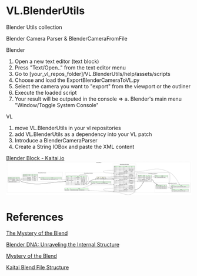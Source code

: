 # VL.BlenderUtils
Blender Utils collection 


Blender Camera Parser & BlenderCameraFromFile

Blender

1. Open a new text editor (text block)
2. Press "Text/Open.." from the text editor menu
3. Go to [your_vl_repos_folder]/VL.BlenderUtils/help/assets/scripts
4. Choose and load the ExportBlenderCameraToVL.py
5. Select the camera you want to "export" from the viewport or the outliner
6. Execute the loaded script
7. Your result will be outputed in the console =>
	a. Blender's main menu "Window/Toggle System Console"



VL

1. move VL.BlenderUtils in your vl repositories
2. add VL.BlenderUtils as a dependency into your VL patch
3. Introduce a BlenderCameraParser
4. Create a String IOBox and paste the XML content


[Blender Block - Kaitai.io](/imgs/kaitai_blender_blend.svg)<img src="imgs/kaitai_blender_blend.svg">

# References

[The Mystery of the Blend](https://github.com/fschutt/mystery-of-the-blend-backup)

[Blender DNA: Unraveling the Internal Structure](https://harlepengren.com/blender-dna-unraveling-the-internal-structure/)

[Mystery of the Blend](https://projects.blender.org/blender/blender/src/branch/main/doc/blender_file_format/mystery_of_the_blend.html)

[Kaitai Blend File Structure](https://formats.kaitai.io/blender_blend/csharp.html)